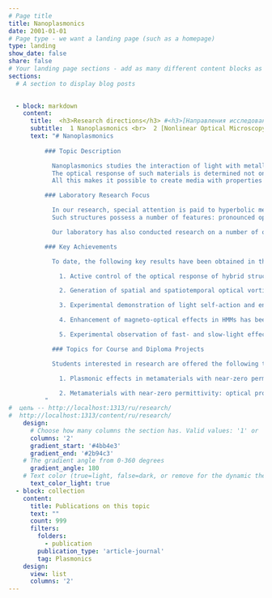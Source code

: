 ```yaml
---
# Page title
title: Nanoplasmonics 
date: 2001-01-01
# Page type - we want a landing page (such as a homepage)
type: landing
show_date: false
share: false
# Your landing page sections - add as many different content blocks as you like
sections:
  # A section to display blog posts

    
  - block: markdown
    content:
      title:  <h3>Research directions</h3> #<h3>[Направления исследований](/ru/research) </h3>
      subtitle:  1 Nanoplasmonics <br>  2 [Nonlinear Optical Microscopy](/en/research/nlmicroscopy) <br> 3 [Two-Photon Laser Lithography](/en/research/lithography) <br> 4 [Magneto-Optics](/en/research/magnetooptics)
      text: "# Nanoplasmonics  
          
          ### Topic Description

            Nanoplasmonics studies the interaction of light with metallic nanostructures, in which collective oscillations of electrons — plasmons — make it possible to localize the electromagnetic field at scales smaller than the wavelength of light.
            The optical response of such materials is determined not only by the choice of their chemical composition but also by their design and structural geometry.
            All this makes it possible to create media with properties unavailable to conventional optical materials, as well as to resonantly enhance various optical effects.

          ### Laboratory Research Focus

            In our research, special attention is paid to hyperbolic metamaterials (HMMs) — artificial composites consisting of metallic nanorods embedded in a dielectric matrix.
            Such structures possess a number of features: pronounced optical anisotropy, nonlocal optical response, etc. This leads to the emergence of unusual properties of such structures — for example, the existence of the Epsilon-Near-Zero (ENZ) regime, in which one of the main components of the effective permittivity tensor becomes zero.

            Our laboratory has also conducted research on a number of other plasmonic nanostructures, such as magnetoplasmonic crystals, chiral plasmonic structures, and others.

          ### Key Achievements

            To date, the following key results have been obtained in this area:

              1. Active control of the optical response of hybrid structures consisting of HMMs and liquid crystals has been implemented.

              2. Generation of spatial and spatiotemporal optical vortices in HMMs has been demonstrated.

              3. Experimental demonstration of light self-action and enhancement of second-harmonic generation in HMMs due to resonant electric-field enhancement in the spectral vicinity of ENZ.

              4. Enhancement of magneto-optical effects in HMMs has been demonstrated.

              5. Experimental observation of fast- and slow-light effects during the propagation of a laser pulse through HMMs.

            ### Topics for Course and Diploma Projects

            Students interested in research are offered the following tasks:

              1. Plasmonic effects in metamaterials with near-zero permittivity.

              2. Metamaterials with near-zero permittivity: optical properties.
          "
#  цель -- http://localhost:1313/ru/research/
#  http://localhost:1313/content/ru/research/                                
    design:
      # Choose how many columns the section has. Valid values: '1' or '2'.
      columns: '2'
      gradient_start: '#4bb4e3'
      gradient_end: '#2b94c3'
    # The gradient angle from 0-360 degrees
      gradient_angle: 180
    # Text color (true=light, false=dark, or remove for the dynamic theme color).
      text_color_light: true
  - block: collection
    content:
      title: Publications on this topic
      text: ""
      count: 999
      filters:
        folders:
          - publication
        publication_type: 'article-journal'
        tag: Plasmonics
    design:
      view: list
      columns: '2'
---
```

<!-- Описание навправления для карточки -- вроде бы не видно в полном тексте  -->

<!-- 1 Наноплазмоника <br>  2 [Метаматериалы и фотонные кристаллы](/ru/research/metamaterials) <br> 3 [Нелинейная микроскопия](/ru/research/nlmicroscopy) <br> 4 [Двухфотонная лазерная литография](/ru/research/lithography) <br> 5 [Магнитооптика](/ru/research/magnetooptics) -->

